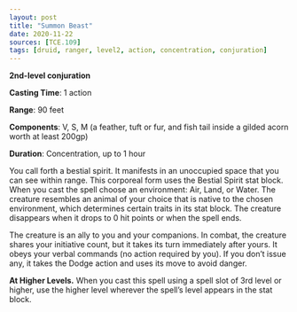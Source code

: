 ```yaml
---
layout: post
title: "Summon Beast"
date: 2020-11-22
sources: [TCE.109]
tags: [druid, ranger, level2, action, concentration, conjuration]
---
```


**2nd-level conjuration**

**Casting Time**: 1 action

**Range**: 90 feet

**Components**: V, S, M (a feather, tuft or fur, and fish tail inside a gilded acorn worth at least 200gp)

**Duration**: Concentration, up to 1 hour

You call forth a bestial spirit. It manifests in an unoccupied space that you can see within range. This corporeal form uses the Bestial Spirit stat block. When you cast the spell choose an environment: Air, Land, or Water. The creature resembles an animal of your choice that is native to the chosen environment, which determines certain traits in its stat block. The creature disappears when it drops to 0 hit points or when the spell ends.

The creature is an ally to you and your companions. In combat, the creature shares your initiative count, but it takes its turn immediately after yours. It obeys your verbal commands (no action required by you). If you don’t issue any, it takes the Dodge action and uses its move to avoid danger.

**At Higher Levels.** When you cast this spell using a spell slot of 3rd level or higher, use the higher level wherever the spell’s level appears in the stat block.
